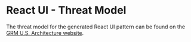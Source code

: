 # React UI - Threat Model

The threat model for the generated React UI pattern can be found on the [GRM U.S. Architecture website](https://grmus-arch-docs.lmig.com/docs/products/react/reactui-threat-model).
